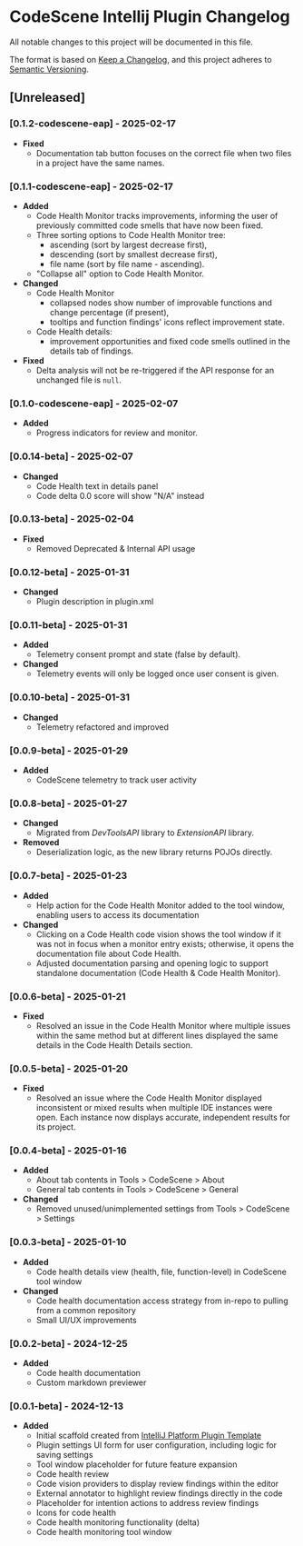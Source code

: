 # CodeScene Intellij Plugin Changelog

All notable changes to this project will be documented in this file.

The format is based on [Keep a Changelog](https://keepachangelog.com/en/1.1.0/),
and this project adheres to [Semantic Versioning](https://semver.org/spec/v2.0.0.html).

## [Unreleased]

### [0.1.2-codescene-eap] - 2025-02-17
- **Fixed**
  - Documentation tab button focuses on the correct file when two files in a project have the same names.

### [0.1.1-codescene-eap] - 2025-02-17
- **Added**
  - Code Health Monitor tracks improvements, informing the user of previously committed code smells that have now been fixed.
  - Three sorting options to Code Health Monitor tree:
    - ascending (sort by largest decrease first),
    - descending (sort by smallest decrease first),
    - file name (sort by file name - ascending).
  - "Collapse all" option to Code Health Monitor.
- **Changed**
  - Code Health Monitor
    - collapsed nodes show number of improvable functions and change percentage (if present),
    - tooltips and function findings' icons reflect improvement state.
  - Code Health details:
    - improvement opportunities and fixed code smells outlined in the details tab of findings.
- **Fixed**
  - Delta analysis will not be re-triggered if the API response for an unchanged file is `null`.

### [0.1.0-codescene-eap] - 2025-02-07
- **Added**
  - Progress indicators for review and monitor.

### [0.0.14-beta] - 2025-02-07
- **Changed**
  - Code Health text in details panel
  - Code delta 0.0 score will show "N/A" instead

### [0.0.13-beta] - 2025-02-04
- **Fixed**
  - Removed Deprecated & Internal API usage

### [0.0.12-beta] - 2025-01-31
- **Changed**
  - Plugin description in plugin.xml

### [0.0.11-beta] - 2025-01-31
- **Added**
  - Telemetry consent prompt and state (false by default).
- **Changed**
  - Telemetry events will only be logged once user consent is given.

### [0.0.10-beta] - 2025-01-31
- **Changed**
  - Telemetry refactored and improved

### [0.0.9-beta] - 2025-01-29
- **Added**
  - CodeScene telemetry to track user activity

### [0.0.8-beta] - 2025-01-27
- **Changed**
  - Migrated from *DevToolsAPI* library to *ExtensionAPI* library.
- **Removed**
  - Deserialization logic, as the new library returns POJOs directly.

### [0.0.7-beta] - 2025-01-23
- **Added**
  - Help action for the Code Health Monitor added to the tool window, enabling users to access its documentation
- **Changed**
  - Clicking on a Code Health code vision shows the tool window if it was not in focus when a monitor entry exists; otherwise, it opens the documentation file about Code Health. 
  - Adjusted documentation parsing and opening logic to support standalone documentation (Code Health & Code Health Monitor).

### [0.0.6-beta] - 2025-01-21
- **Fixed**
  - Resolved an issue in the Code Health Monitor where multiple issues within the same method but at different lines displayed the same details in the Code Health Details section.

### [0.0.5-beta] - 2025-01-20
- **Fixed**
  - Resolved an issue where the Code Health Monitor displayed inconsistent or mixed results when multiple IDE instances were open. Each instance now displays accurate, independent results for its project.

### [0.0.4-beta] - 2025-01-16
- **Added**
  - About tab contents in Tools > CodeScene > About
  - General tab contents in Tools > CodeScene > General
- **Changed**
  - Removed unused/unimplemented settings from Tools > CodeScene > Settings

### [0.0.3-beta] - 2025-01-10
- **Added**
  - Code health details view (health, file, function-level) in CodeScene tool window
- **Changed**
  - Code health documentation access strategy from in-repo to pulling from a common repository
  - Small UI/UX improvements

### [0.0.2-beta] - 2024-12-25
- **Added**
  - Code health documentation
  - Custom markdown previewer

### [0.0.1-beta] - 2024-12-13
- **Added**
  - Initial scaffold created from [IntelliJ Platform Plugin Template](https://github.com/JetBrains/intellij-platform-plugin-template)
  - Plugin settings UI form for user configuration, including logic for saving settings
  - Tool window placeholder for future feature expansion
  - Code health review
  - Code vision providers to display review findings within the editor
  - External annotator to highlight review findings directly in the code
  - Placeholder for intention actions to address review findings
  - Icons for code health
  - Code health monitoring functionality (delta)
  - Code health monitoring tool window
